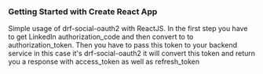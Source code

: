 ### Getting Started with Create React App

Simple usage of drf-social-oauth2 with ReactJS. In the first step you have to get LinkedIn authorization_code and then convert to to authorization_token. Then you have to pass this token to your backend service in this case it's drf-social-oauth2 it will convert this token and return you a response with access_token as well as refresh_token
